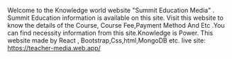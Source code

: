 Welcome to the Knowledge world website "Summit Education Media" . Summit Education information is available on this site. Visit this website to know the details of the Course, Course Fee,Payment Method And Etc .You can find necessity information from this site.Knowledge is Power. This website made by React , Bootstrap,Css,html,MongoDB etc.
live site: https://teacher-media.web.app/
